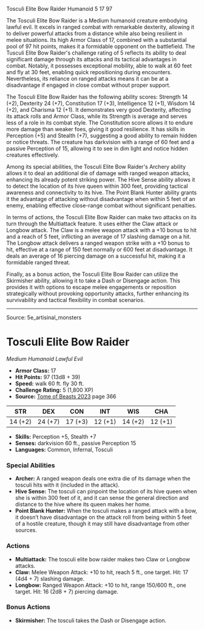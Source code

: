 <MonsterName/>Tosculi Elite Bow Raider</MonsterName>
<CreatureType/>Humanoid</CreatureType>
<CR/>5</CR>
<AC/>17</AC>
<HP/>97</HP>
<summary>The Tosculi Elite Bow Raider is a Medium humanoid creature embodying lawful evil. It excels in ranged combat with remarkable dexterity, allowing it to deliver powerful attacks from a distance while also being resilient in melee situations. Its high Armor Class of 17, combined with a substantial pool of 97 hit points, makes it a formidable opponent on the battlefield. The Tusculi Elite Bow Raider's challenge rating of 5 reflects its ability to deal significant damage through its attacks and its tactical advantages in combat. Notably, it possesses exceptional mobility, able to walk at 60 feet and fly at 30 feet, enabling quick repositioning during encounters. Nevertheless, its reliance on ranged attacks means it can be at a disadvantage if engaged in close combat without proper support.</summary>

<detail>

The Tosculi Elite Bow Raider has the following ability scores: Strength 14 (+2), Dexterity 24 (+7), Constitution 17 (+3), Intelligence 12 (+1), Wisdom 14 (+2), and Charisma 12 (+1). It demonstrates very good Dexterity, affecting its attack rolls and Armor Class, while its Strength is average and serves less of a role in its combat style. The Constitution score allows it to endure more damage than weaker foes, giving it good resilience. It has skills in Perception (+5) and Stealth (+7), suggesting a good ability to remain hidden or notice threats. The creature has darkvision with a range of 60 feet and a passive Perception of 15, allowing it to see in dim light and notice hidden creatures effectively.

Among its special abilities, the Tosculi Elite Bow Raider's Archery ability allows it to deal an additional die of damage with ranged weapon attacks, enhancing its already potent striking power. The Hive Sense ability allows it to detect the location of its hive queen within 300 feet, providing tactical awareness and connectivity to its hive. The Point Blank Hunter ability grants it the advantage of attacking without disadvantage when within 5 feet of an enemy, enabling effective close-range combat without significant penalties.

In terms of actions, the Tosculi Elite Bow Raider can make two attacks on its turn through the Multiattack feature. It uses either the Claw attack or Longbow attack. The Claw is a melee weapon attack with a +10 bonus to hit and a reach of 5 feet, inflicting an average of 17 slashing damage on a hit. The Longbow attack delivers a ranged weapon strike with a +10 bonus to hit, effective at a range of 150 feet normally or 600 feet at disadvantage. It deals an average of 16 piercing damage on a successful hit, making it a formidable ranged threat.

Finally, as a bonus action, the Tosculi Elite Bow Raider can utilize the Skirmisher ability, allowing it to take a Dash or Disengage action. This provides it with options to escape melee engagements or reposition strategically without provoking opportunity attacks, further enhancing its survivability and tactical flexibility in combat scenarios.</detail>



---

Source: 5e_artisinal_monsters

# Tosculi Elite Bow Raider

*Medium* *Humanoid* *Lawful Evil*

- **Armor Class:** 17
- **Hit Points:** 97 (13d8 + 39)
- **Speed:** walk 60 ft. fly 30 ft.
- **Challenge Rating:** 5 (1,800 XP)
- **Source:** [Tome of Beasts 2023](https://koboldpress.com/kpstore/product/tome-of-beasts-1-2023-edition/) page 366

| STR | DEX | CON | INT | WIS | CHA |
| --- | --- | --- | --- | --- | --- |
| 14 (+2) | 24 (+7) | 17 (+3) | 12 (+1) | 14 (+2) | 12 (+1) |

- **Skills:** Perception +5, Stealth +7
- **Senses:** darkvision 60 ft., passive Perception 15
- **Languages:** Common, Infernal, Tosculi

### Special Abilities

- **Archer:** A ranged weapon deals one extra die of its damage when the tosculi hits with it (included in the attack).
- **Hive Sense:** The tosculi can pinpoint the location of its hive queen when she is within 300 feet of it, and it can sense the general direction and distance to the hive where its queen makes her home.
- **Point Blank Hunter:** When the tosculi makes a ranged attack with a bow, it doesn’t have disadvantage on the attack roll from being within 5 feet of a hostile creature, though it may still have disadvantage from other sources.

### Actions

- **Multiattack:** The tosculi elite bow raider makes two Claw or Longbow attacks.
- **Claw:** Melee Weapon Attack: +10 to hit, reach 5 ft., one target. Hit: 17 (4d4 + 7) slashing damage.
- **Longbow:** Ranged Weapon Attack: +10 to hit, range 150/600 ft., one target. Hit: 16 (2d8 + 7) piercing damage.

### Bonus Actions

- **Skirmisher:** The tosculi takes the Dash or Disengage action.


